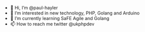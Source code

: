 - 👋 Hi, I’m @paul-hayler
- 👀 I’m interested in new technology, PHP, Golang and Arduino
- 🌱 I’m currently learning SaFE Agile and Golang
- 📫 How to reach me twitter @ukphpdev


